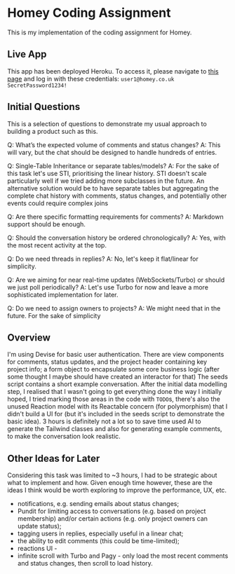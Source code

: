 # Homey Coding Assignment

This is my implementation of the coding assignment for Homey.

## Live App

This app has been deployed Heroku. To access it, please navigate to
[this page](https://homey-assignment-591c09908289.herokuapp.com/projects/1/conversation_events)
and log in with these credentials: `user1@homey.co.uk SecretPassword1234!`


## Initial Questions

This is a selection of questions to demonstrate my usual approach to building a
product such as this.

Q: What’s the expected volume of comments and status changes?
A: This will vary, but the chat should be designed to handle hundreds of
entries.

Q: Single-Table Inheritance or separate tables/models?
A: For the sake of this task let's use STI, prioritising the linear history.
STI doesn't scale particularly well if we tried adding more subclasses in the
future. An alternative solution would be to have separate tables but
aggregating the complete chat history with comments, status changes, and
potentially other events could require complex joins

Q: Are there specific formatting requirements for comments?
A: Markdown support should be enough.

Q: Should the conversation history be ordered chronologically?
A: Yes, with the most recent activity at the top.

Q: Do we need threads in replies?
A: No, let's keep it flat/linear for simplicity.

Q: Are we aiming for near real-time updates (WebSockets/Turbo) or should we
just poll periodically?
A: Let's use Turbo for now and leave a more sophisticated implementation for
later.

Q: Do we need to assign owners to projects?
A: We might need that in the future. For the sake of simplicity


## Overview

I'm using Devise for basic user authentication. There are view components for
comments, status updates, and the project header containing key project info; a
form object to encapsulate some core business logic (after some thought I maybe
should have created an interactor for that) The seeds script contains a short
example conversation.  After the initial data modelling step, I realised that I
wasn't going to get everything done the way I initially hoped, I tried marking
those areas in the code with `TODO`s, there's also the unused Reaction model
with its Reactable concern (for polymorphism) that I didn't build a UI for (but
it's included in the seeds script to demonstrate the basic idea).  3 hours is
definitely not a lot so to save time used AI to generate the Tailwind classes
and also for generating example comments, to make the conversation look
realistic.


## Other Ideas for Later

Considering this task was limited to ~3 hours, I had to be strategic about what
to implement and how. Given enough time however, these are the ideas I think
would be worth exploring to improve the performance, UX, etc.

- notifications, e.g. sending emails about status changes;
- Pundit for limiting access to conversations (e.g. based on project
  membership) and/or certain actions (e.g. only project owners can update
  status);
- tagging users in replies, especially useful in a linear chat;
- the ability to edit comments (this could be time-limited);
- reactions UI - 
- infinite scroll with Turbo and Pagy - only load the most recent comments and
  status changes, then scroll to load history.
